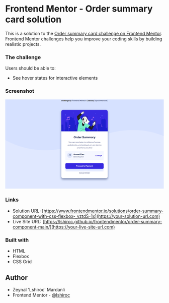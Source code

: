 # Frontend Mentor - Order summary card solution

This is a solution to the [Order summary card challenge on Frontend Mentor](https://www.frontendmentor.io/challenges/order-summary-component-QlPmajDUj). Frontend Mentor challenges help you improve your coding skills by building realistic projects. 

### The challenge

Users should be able to:

- See hover states for interactive elements

### Screenshot

![](./screenshot.png)

### Links

- Solution URL: [https://www.frontendmentor.io/solutions/order-summary-component-with-css-flexbox-_vztdS-1x](https://your-solution-url.com)
- Live Site URL: [https://lshiroc.github.io/frontendmentor/order-summary-component-main/](https://your-live-site-url.com)

### Built with

- HTML
- Flexbox
- CSS Grid

## Author
- Zeynal 'Lshiroc' Mardanli
- Frontend Mentor - [@lshiroc](https://www.frontendmentor.io/profile/lshiroc)
